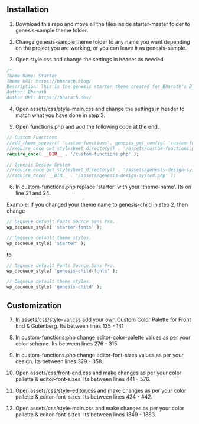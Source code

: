 ## Installation

1. Download this repo and move all the files inside starter-master folder to genesis-sample theme folder.

2. Change genesis-sample theme folder to any name you want depending on the project you are working, or you can leave it as genesis-sample.

3. Open style.css and change the settings in header as needed.

```css
/*
Theme Name: Starter
Theme URI: https://bharath.blog/
Description: This is the genesis starter theme created for Bharath's Blog.
Author: Bharath
Author URI: https://bharath.dev/
``` 

4. Open assets/css/style-main.css and change the settings in header to match what you have done in step 3.

5. Open functions.php and add the following code at the end.

```php
// Custom Functions
//add_theme_support( 'custom-functions', genesis_get_config( 'custom-functions' ) );
//require_once get_stylesheet_directory() . '/assets/custom-functions.php';
require_once( __DIR__ . '/custom-functions.php' );

// Genesis Design System
//require_once get_stylesheet_directory() . '/assets/genesis-design-system.php';
//require_once( __DIR__ . '/assets/genesis-design-system.php' );
``` 

6. In custom-functions.php replace 'starter' with your 'theme-name'. Its on line 21 and 24.

Example: If you changed your theme name to genesis-child in step 2, then change 

```php
// Dequeue default Fonts Source Sans Pro.
wp_dequeue_style( 'starter-fonts' );

// Dequeue default theme styles.
wp_dequeue_style( 'starter' );
``` 

to

```php
// Dequeue default Fonts Source Sans Pro.
wp_dequeue_style( 'genesis-child-fonts' );

// Dequeue default theme styles.
wp_dequeue_style( 'genesis-child' );
``` 

## Customization

7. In assets/css/style-var.css add your own Custom Color Palette for Front End & Gutenberg. Its between lines 135 - 141

8. In custom-functions.php change editor-color-palette values as per your color scheme. Its between lines 276 - 315.

9. In custom-functions.php change editor-font-sizes values as per your design. Its between lines 329 - 358.

10. Open assets/css/front-end.css and make changes as per your color pallette & editor-font-sizes. Its between lines 441 - 576.

11. Open assets/css/style-editor.css and make changes as per your color pallette & editor-font-sizes. Its between lines 424 - 442.

12. Open assets/css/style-main.css and make changes as per your color pallette & editor-font-sizes. Its between lines 1849 - 1883.